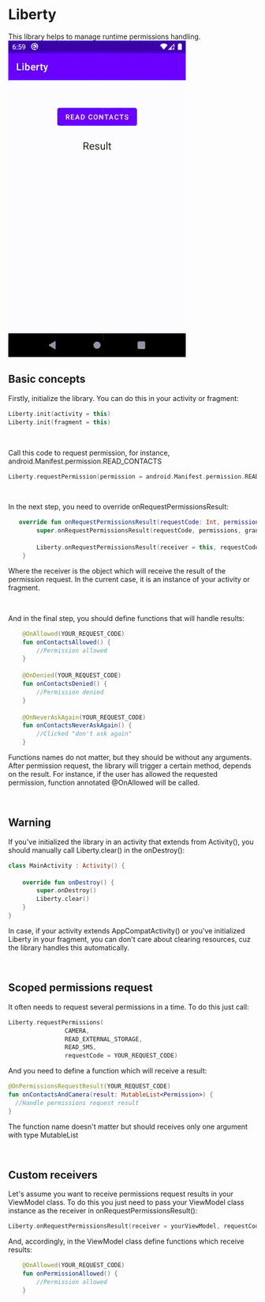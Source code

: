 # Liberty
This library helps to manage runtime permissions handling. 
![](record_1.gif)
<br/>

## Basic concepts ##
   
Firstly, initialize the library. You can do this in your activity or fragment:
```kotlin
Liberty.init(activity = this)
Liberty.init(fragment = this)
 ```
<br/>

Call this code to request permission, for instance, android.Manifest.permission.READ_CONTACTS
```kotlin
Liberty.requestPermission(permission = android.Manifest.permission.READ_CONTACTS, requestCode = YOUR_REQUEST_CODE)
```

<br/>

In the next step, you need to override onRequestPermissionsResult:
```kotlin
   override fun onRequestPermissionsResult(requestCode: Int, permissions: Array<out String>, grantResults: IntArray) {
        super.onRequestPermissionsResult(requestCode, permissions, grantResults)
        
        Liberty.onRequestPermissionsResult(receiver = this, requestCode, permissions, grantResults)
    }
```
Where the receiver is the object which will receive the result of the permission request. 
In the current case, it is an instance of your activity or fragment.

<br/>

And in the final step, you should define functions that will handle results:
```kotlin
    @OnAllowed(YOUR_REQUEST_CODE)
    fun onContactsAllowed() {
        //Permission allowed
    }
    
    @OnDenied(YOUR_REQUEST_CODE)
    fun onContactsDenied() {
        //Permission denied
    }
    
    @OnNeverAskAgain(YOUR_REQUEST_CODE)
    fun onContactsNeverAskAgain() {
        //Clicked "don't ask again"
    }
```
Functions names do not matter, but they should be without any arguments.
After permission request, the library will trigger a certain method, depends on the result.
For instance, if the user has allowed the requested permission, function annotated @OnAllowed will be called.

<br/>

## Warning ##
If you've initialized the library in an activity that extends from Activity(), 
you should manually call Liberty.clear() in the onDestroy(): 
```kotlin
class MainActivity : Activity() {

    override fun onDestroy() {
        super.onDestroy()
        Liberty.clear()
    }
}
```
In case, if your activity extends AppCompatActivity() or you've initialized 
Liberty in your fragment, you can don't care about clearing resources, cuz the library handles this automatically.

<br/>

## Scoped permissions request ##
It often needs to request several permissions in a time.
To do this just call:
```kotlin
Liberty.requestPermissions(
                CAMERA,
                READ_EXTERNAL_STORAGE,
                READ_SMS,
                requestCode = YOUR_REQUEST_CODE)
```

And you need to define a function which will receive a result:
```kotlin
@OnPermissionsRequestResult(YOUR_REQUEST_CODE)
fun onContactsAndCamera(result: MutableList<Permission>) {
  //Handle permissions request result
}
```

The function name doesn't matter but should receives
only one argument with type MutableList<Permission>

<br/>

## Custom receivers ## 
Let's assume you want to receive permissions request results in your ViewModel class.
To do this you just need to pass your ViewModel class instance as the receiver in onRequestPermissionsResult():
```kotlin
Liberty.onRequestPermissionsResult(receiver = yourViewModel, requestCode, permissions, grantResults)
```
And, accordingly, in the ViewModel class define functions which receive results:
```kotlin
    @OnAllowed(YOUR_REQUEST_CODE)
    fun onPermissionAllowed() {
        //Permission allowed
    }
```




